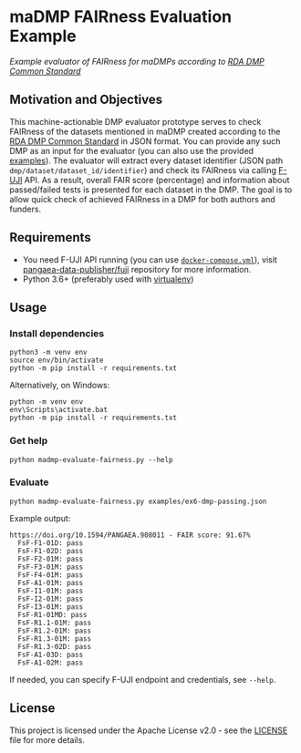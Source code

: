 # maDMP FAIRness Evaluation Example

*Example evaluator of FAIRness for maDMPs according to [RDA DMP Common Standard](https://github.com/RDA-DMP-Common/RDA-DMP-Common-Standard)*

## Motivation and Objectives

This machine-actionable DMP evaluator prototype serves to check FAIRness of the datasets mentioned in maDMP created according to the [RDA DMP Common Standard](https://github.com/RDA-DMP-Common/RDA-DMP-Common-Standard) in JSON format. You can provide any such DMP as an input for the evaluator (you can also use the provided [examples](./examples/)). The evaluator will extract every dataset identifier (JSON path `dmp/dataset/dataset_id/identifier`) and check its FAIRness via calling [F-UJI](https://github.com/pangaea-data-publisher/fuji) API. As a result, overall FAIR score (percentage) and information about passed/failed tests is presented for each dataset in the DMP. The goal is to allow quick check of achieved FAIRness in a DMP for both authors and funders.

## Requirements

* You need F-UJI API running (you can use [`docker-compose.yml`](docker-compose.yml)), 
  visit [pangaea-data-publisher/fuji](https://github.com/pangaea-data-publisher/fuji) repository for more information.
* Python 3.6+ (preferably used with [virtualenv](https://docs.python.org/3/library/venv.html))

## Usage

### Install dependencies

```
python3 -m venv env
source env/bin/activate
python -m pip install -r requirements.txt
```

Alternatively, on Windows:

```
python -m venv env
env\Scripts\activate.bat
python -m pip install -r requirements.txt
```

### Get help

```shell
python madmp-evaluate-fairness.py --help
```

### Evaluate

```shell
python madmp-evaluate-fairness.py examples/ex6-dmp-passing.json
```

Example output:

```
https://doi.org/10.1594/PANGAEA.908011 - FAIR score: 91.67%
  FsF-F1-01D: pass
  FsF-F1-02D: pass
  FsF-F2-01M: pass
  FsF-F3-01M: pass
  FsF-F4-01M: pass
  FsF-A1-01M: pass
  FsF-I1-01M: pass
  FsF-I2-01M: pass
  FsF-I3-01M: pass
  FsF-R1-01MD: pass
  FsF-R1.1-01M: pass
  FsF-R1.2-01M: pass
  FsF-R1.3-01M: pass
  FsF-R1.3-02D: pass
  FsF-A1-03D: pass
  FsF-A1-02M: pass
```

If needed, you can specify F-UJI endpoint and credentials, see `--help`.

## License

This project is licensed under the Apache License v2.0 - see the
[LICENSE](LICENSE) file for more details.
